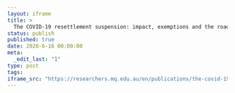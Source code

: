 ```yaml
---
layout: iframe
title: >
  The COVID-19 resettlement suspension: impact, exemptions and the road ahead
status: publish
published: true
date: 2020-6-16 00:00:00
meta:
  _edit_last: "1"
type: post
tags:
iframe_src: "https://researchers.mq.edu.au/en/publications/the-covid-19-resettlement-suspension-impact-exemptions-and-the-ro"
---
```

        
